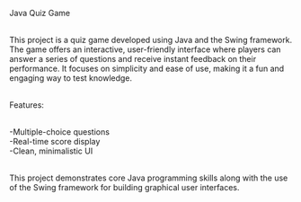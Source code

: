 Java Quiz Game

<br>This project is a quiz game developed using Java and the Swing framework. The game offers an interactive, user-friendly interface where players can answer a series of questions and receive instant feedback on their performance. It focuses on simplicity and ease of use, making it a fun and engaging way to test knowledge.

<br>Features:

<br> -Multiple-choice questions
<br> -Real-time score display
<br> -Clean, minimalistic UI

<br> This project demonstrates core Java programming skills along with the use of the Swing framework for building graphical user interfaces.
